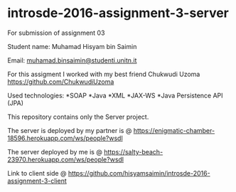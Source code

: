# introsde-2016-assignment-3-server
For submission of assignment 03

Student name: Muhamad Hisyam bin Saimin

Email: muhamad.binsaimin@studenti.unitn.it

For this assigment I worked with my best friend Chukwudi Uzoma https://github.com/ChukwudiUzoma

Used technologies: 
*SOAP
*Java
*XML
*JAX-WS
*Java Persistence API (JPA)

This repository contains only the Server project.

The server is deployed by my partner is @ https://enigmatic-chamber-18596.herokuapp.com/ws/people?wsdl

The server deployed by me is @ https://salty-beach-23970.herokuapp.com/ws/people?wsdl

Link to client side @ https://github.com/hisyamsaimin/introsde-2016-assignment-3-client
